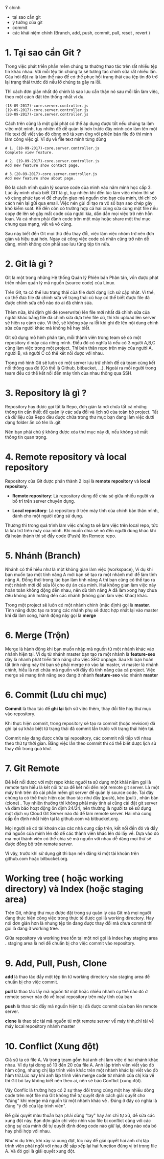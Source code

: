 Ý chính

+ tại sao cần git
+ ý tưởng của git
+ commit
+ các khái niệm chính (Branch, add, push, commit, pull, reset , revert )

# 1. Tại sao cần Git ?

Trong việc phát triển phần mềm chúng ta thường thao tác trên rất nhiều tệp tin khác nhau. Với mỗi tệp tin chúng ta sẽ tương tác chỉnh sửa rất nhiều lần. Câu hỏi đặt ra là làm thế nào để có thể phục hồi trạng thái của tệp tin đó trở lại trạng thái trước đó nếu lỡ chúng ta gây ra lỗi.

Thì cách đơn giản nhất đó chính là sao lưu cẩn thận nó sau mỗi lần làm việc, theo một cách đặt tên thống nhất ví dụ.

```markup
(18-09-2017)-core.server.controller.js
(19-09-2017)-core.server.controller.js
(20-09-2017)-core.server.controller.js
```

Cách trên cũng là một giải phát có thể áp dụng được tốt nếu chúng ta làm việc một mình, tuy nhiên để dễ quản lý hơn trước đây mình còn làm tên một file text để viết vào đó dòng mô tả xem ứng với phiên bản file đó thì mình làm công việc gì. Ví dụ về file text mình từng dùng

```markup
# 1. (18-09-2017)-core.server.controller.js
Complete view feature.

# 2. (19-09-2017)-core.server.controller.js
Add new feature show contact page.

# 3.(20-09-2017)-core.server.controller.js
Add new feature show about page.

```

Đó là cách mình quản lý source code của mình vào năm mình học cấp 3. Lúc ấy mình chưa biết GIT là gì, tuy nhiên khi đến lúc làm việc nhóm thì sẽ vô cùng phức tạo vì để chuyển giao mã nguồn cho bạn của mình, thì chỉ có cách nén lại gửi qua email. Việc nén gửi đi tạo ra vô số bạn sao chép gây khó kiểm soát. Kế đến còn có trường hợp cả hai cùng sửa cùng một file nếu copy đè lên sẽ gây mất code của người kia, dần dần mọi việc trở nên hỗn loạn. Và cả nhóm phải đành code trên một máy hoặc share một thư mục chung qua mạng, vất vả vô cùng.


Sau này biết đến Git mọi thứ đều thay đổi, việc làm việc nhóm trở nên đơn giản và hiệu quả hơn. Ngay cả công việc code cá nhân cũng trở nên dễ dàng, mình không còn phải sao lưu từng tệp tin nữa.


# 2. Git là gì ?

Git là một trong những Hệ thống Quản lý Phiên bản Phân tán, vốn được phát triển nhằm quản lý mã nguồn (source code) của Linux.

Trên Git, ta có thể lưu trạng thái của file dưới dạng lịch sử cập nhật. Vì thế, có thể đưa file đã chỉnh sửa về trạng thái cũ hay có thể biết được file đã được chỉnh sửa chỗ nào do ai đã chỉnh sửa.

Thêm nữa, khi định ghi đè (overwrite) lên file mới nhất đã chỉnh sửa của người khác bằng file đã chỉnh sửa dựa trên file cũ, thì khi upload lên server sẽ hiện ra cảnh cáo. Vì thế, sẽ không xảy ra lỗi khi ghi đè lên nội dung chỉnh sửa của người khác mà không hề hay biết.

Git sử dụng mô hình phân tán, mỗi thành viên trong team sẽ có một repository ở máy của riêng mình. Điều đó có nghĩa là nếu có 3 người A,B,C cùng làm việc trong một project. Thì bản thân repo trên máy của người A, người B, và người C có thể kết nối được với nhau.

Trong mô hình Git sẽ luôn có một server lưu trữ chính để cả team cùng kết nối thông qua đó (Có thể là Github, bitbucket, ...). Ngoài ra  mỗi người trong team đều có thể kết nối đến máy tính của nhau thông qua SSH.

# 3. Repository là gì ?

Repository hay được gọi tắt là Repo, đơn giản là nơi chứa tất cả những thông tin cần thiết để quản lý các sửa đổi và lịch sử của toàn bộ project. Tất cả dữ liệu của Repo đèu được chứa trong thư mục bạn đang làm việc dưới dạng folder ẩn có tên là .git

Nên bạn phải chú ý không được xóa thư mục này đi, nếu không sẽ mất thông tin quan trọng.


# 4. Remote repository và local repository

Repository của Git được phân thành 2 loại là **remote repository** và **local repository**.

+ **Remote repository**: Là repository dùng để chia sẻ giữa nhiều người và bố trí trên server chuyên dụng.

+ **Local repository**: Là repository ở trên máy tính của chính bản thân mình, dành cho một người dùng sử dụng.

Thường thì trong quá trình làm việc chúng ta sẽ làm việc trên local repo, tức là lưu trữ trên máy của mình. Khi muốn chia sẽ nó đến người dùng khác khi đã hoàn thành thì sẽ đẩy code (Push) lên Remote repo.


# 5. Nhánh (Branch)

Nhánh có thể hiểu như là một không gian làm việc (workspace), Ví dụ khi bạn muốn
tạo một tính năng A mới bạn sẽ tạo ra một nhánh mới để làm tính năng A. Đồng thời
trong lúc bạn làm tính năng A thì bạn cũng có thể tạo ra một nhánh mới để sửa lỗi
cho dự án của mình. Hai không gian làm việc này hoàn toàn không động đến nhau, nên
dù tính năng A đã làm xong hay chưa đều không ảnh hưởng đến các nhánh (không gian làm việc khác) khác.

Trong một project sẽ luôn có một nhánh chính (mặc định) gọi là **master**. Tính năng được tạo
ra trong các nhánh phụ sẽ được hợp nhất lại vào master khi đã làm xong, hành động này
gọi là **merge**


# 6. Merge (Trộn)

Merge là hành động khi bạn muốn nhập mã nguồn từ một nhánh khác vào nhánh hiện tại.
Ví dụ từ nhánh master bạn tạo ra một nhánh là **feature-seo** đây là nhanh phát triển
tính năng cho việc SEO onpage. Sau khi bạn hoàn tất tính năng này thì bạn sẽ phải merge
nó vào lại master, vì master là nhánh chính, hiểu là nơi chứa mã nguồn với đầy đủ tính năng
của cả project. Việc merge sẽ mang tính năng seo đang ở nhánh **feature-seo** vào nhánh **master**


# 6. Commit (Lưu chỉ mục)

**Commit** là thao tác để **ghi lại** lịch sử việc thêm, thay đổi file hay thư mục vào repository.

Khi thực hiện commit, trong repository sẽ tạo ra commit (hoặc revision) đã ghi lại sự khác biệt từ trạng thái đã commit lần trước với trạng thái hiện tại.

Commit này đang được chứa tại repository, các commit nối tiếp với nhau theo thứ tự thời gian. Bằng việc lần theo commit thì có thể biết được lịch sử thay đổi trong quá khứ.


# 7. Git Remote

Để kết nối được với một repo khác người ta sử dụng một khái niệm gọi là remote tạm hiểu là
kết nối từ xa để kết nối đến một remote git server. Là một máy tính trên đó cài phần mềm git
server để quản lý source code. Tai đây chúng ta có thể thực hiện các thao tác như
đẩy (push), kéo (pull) , nhân bản (clone) . Tuy nhiên thường thì không phải máy tính
ai cũng cài đặt git server và đảm bảo hoạt động ổn định 24/24, nên thường là người ta
sẽ sử dụng một dịch vụ Cloud Git Server nào đó để làm remote server. Hai nhà cung cấp
ổn định nhất hiện tại là github.com và bitbucket.org.

Mọi người sẽ có tài khoản của các nhà cung cấp trên, kết nối đến đó và đẩy mã nguồn
của mình lên đó để các thành viên khác lên đó lấy về. Dựa vào đó mà mọi thành viên
có thể chia sẽ mã nguồn với nhau dễ dàng mọi thứ sẽ được đồng bộ trên remote server.

Vì vậy, trước khi sử dụng git thì bạn nên đăng kí một tài khoản trên github.com hoặc bitbucket.org.

# Working tree ( hoặc working directory) và Index (hoặc staging area)

Trên Git, những thư mục được đặt trong sự quản lý của Git mà mọi người đang thực hiện công việc trong thực tế được gọi là working directory. Hay nói đơn giản hơn là nhưng tệp tin đang được thay đổi
mà chưa commit thì gọi là đang ở working tree.

Giữa repository và working tree tồn tại một nơi gọi là index hay staging area . staging area là nơi để chuẩn bị cho việc commit vào repository.


# 9. Add, Pull, Push, Clone

**add** là thao tác đẩy một tệp tin từ working directory vào staging area để chuẩn bị
cho việc commit.

**pull** là thao tác lấy mã nguồn từ một hoặc nhiều nhánh cụ thể nào đó ở
remote server nào đó về  local repository trên máy tính của bạn

**push** là thao tác đẩy mã nguồn hiện tại đã được commit của bạn lên remote server.

**clone** là thao tác tải mã nguồn từ một remote server về máy tính,chỉ tải
về máy local repository nhánh master


# 10. Conflict (Xung đột)

Giả sử ta có file A. Và trong team gồm hai anh chị làm việc ở hai nhánh khác nhau.
Ví dụ tại dòng số 10 đến 20 của file A. Anh lập trình viên viết vào đó hàm cộng, nhưng chị lập trình viên khác trên một nhánh khác lại viết vào đó hàm trừ.Lúc này khi anh lập trình viên
merge code từ nhánh của chị kia về  thì Git bó tay không biết nên theo ai, nên sẽ báo Conflict (xung đột).


Vậy Conflic là trường hợp có 2 sự thay đổi trong cùng một hay nhiều dòng code trên một file mà Git không thể tự quyết định cách giải quyết cho "đúng" khi merge mã nguồn từ một nhánh khác về . Đúng ở đây có nghĩa là đúng "ý đồ của lập trình viên".

Để giải quyết mâu thuẫn bạn phải dùng “tay" hay ám chỉ tự xử, để sữa các xung đột này. Bạn đơn giản chỉ việc nhìn vào file bị conflict cùng với các cộng sự của mình để tự quyết định dòng code nào giữ lại, dòng nào xóa bỏ hay phối hợp với nhau.

Như ví dụ trên, khi xảy ra xung đột, lúc này để giải quyết hai anh chị lập trình viên phải ngồi với nhau để sắp xếp lại hai function đúng vị trí trong file A. Và đó gọi là giải quyết xung đột.
